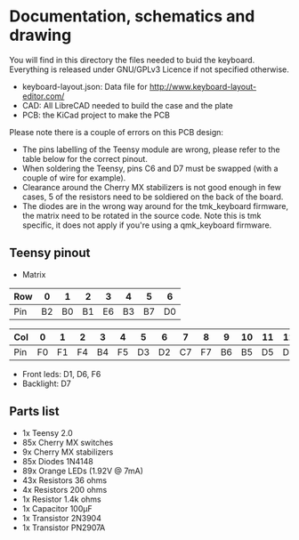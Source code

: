 # Documentation, schematics and drawing

You will find in this directory the files needed to buid the keyboard. Everything is released under GNU/GPLv3 Licence if not specified otherwise.
 
 - keyboard-layout.json: Data file for http://www.keyboard-layout-editor.com/
 - CAD: All LibreCAD needed to build the case and the plate
 - PCB: the KiCad project to make the PCB

Please note there is a couple of errors on this PCB design:

 - The pins labelling of the Teensy module are wrong, please refer to the table below for the correct pinout.
 - When soldering the Teensy, pins C6 and D7 must be swapped (with a couple of wire for example).
 - Clearance around the Cherry MX stabilizers is not good enough in few cases, 5 of the resistors need to be soldiered on the back of the board.
 - The diodes are in the wrong way around for the tmk_keyboard firmware, the matrix need to be rotated in the source code. Note this is tmk specific, it does not apply if you're using a qmk_keyboard firmware.


## Teensy pinout

 - Matrix

| Row | 0  | 1  | 2  | 3  | 4  | 5  | 6  |
|-----|----|----|----|----|----|----|----|
| Pin | B2 | B0 | B1 | E6 | B3 | B7 | D0 |


| Col | 0  | 1  | 2  | 3  | 4  | 5  | 6  | 7  | 8  | 9  | 10 | 11 | 12 | 13 |
|-----|----|----|----|----|----|----|----|----|----|----|----|----|----|----|
| Pin | F0 | F1 | F4 | B4 | F5 | D3 | D2 | C7 | F7 | B6 | B5 | D5 | D4 | C6 |

 - Front leds: D1, D6, F6
 - Backlight: D7


## Parts list

 - 1x  Teensy 2.0
 - 85x Cherry MX switches
 - 9x  Cherry MX stabilizers
 - 85x Diodes 1N4148
 - 89x Orange LEDs (1.92V @ 7mA)
 - 43x Resistors 36 ohms
 - 4x  Resistors 200 ohms
 - 1x  Resistor 1.4k ohms
 - 1x  Capacitor 100µF
 - 1x  Transistor 2N3904
 - 1x  Transistor PN2907A
